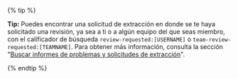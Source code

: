 {% tip %}

**Tip:** Puedes encontrar una solicitud de extracción en donde se te haya solicitado una revisión, ya sea a ti o a algún equipo del que seas miembro, con el calificador de búsqueda `review-requested:[USERNAME]` o `team-review-requested:[TEAMNAME]`. Para obtener más información, consulta la sección "[Buscar informes de problemas y solicitudes de extracción](/articles/searching-issues-and-pull-requests)".

{% endtip %}
